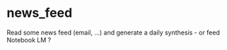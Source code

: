 # news_feed
Read some news feed (email, ...) and generate a daily synthesis - or feed Notebook LM ?

